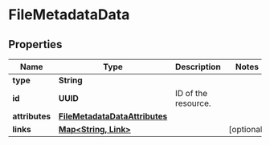 

# FileMetadataData


## Properties

Name | Type | Description | Notes
------------ | ------------- | ------------- | -------------
**type** | **String** |  | 
**id** | **UUID** | ID of the resource. | 
**attributes** | [**FileMetadataDataAttributes**](FileMetadataDataAttributes.md) |  | 
**links** | [**Map&lt;String, Link&gt;**](Link.md) |  |  [optional]



